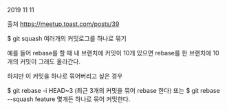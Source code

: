 2019 11 11


출처 https://meetup.toast.com/posts/39

$ git squash 
여러개의 커밋로그를 하나로 묶기

예를 들어 rebase를 할 때 내 브랜치에 커밋이 10개 있으면
rebase를 한 브랜치에 10개의 커밋이 그래도 올라간다.

하지만 이 커밋을 하나로 묶어버리고 싶은 경우

$ git rebase -i HEAD~3 (최근 3개의 커밋을 묶어 rebase 한다)
또는
$ git rebase --squash feature
몇개든 하나로 묶어 커밋한다.

